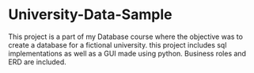 # University-Data-Sample
This project is a part of my Database course where the objective was to create a database for a fictional university. this project includes sql implementations as well as a GUI made using python. Business roles and ERD are included.
